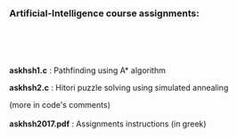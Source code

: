 ### Artificial-Intelligence course assignments:
<br><br><br><br>
__askhsh1.c__ : Pathfinding using A* algorithm

__askhsh2.c__ : Hitori puzzle solving using simulated annealing

(more in code's comments)
<br><br>
__askhsh2017.pdf__ : Assignments instructions (in greek)
